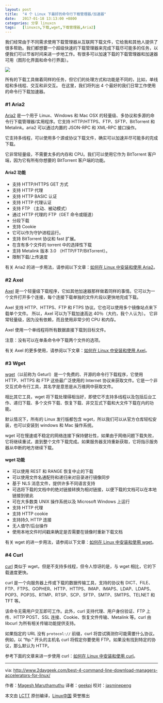 ```yaml
---
layout: post
title:	"4 个 Linux 下最好的命令行下载管理器/加速器"
date:	2017-01-18 13:13:00 +0800 
categories:	分享 linuxcn 
tags:	[linuxcn,下载,wget,下载管理器,Aria2]
---
```



我们经常由于不同需求使用下载管理器从互联网下载文件，它给我和其他人提供了很多帮助。我们都想要一个超级快速的下载管理器来完成下载尽可能多的任务，以便我们可以节省时间来进一步地工作。有很多可以加速下载的下载管理器和加速器可用（图形化界面和命令行界面）。


![](/Asserts/Images//attachment/album/201701/18/131326lelire2r33tmedt2.jpg)


所有的下载工具做着同样的任务，但它们的处理方式和功能是不同的，比如，单线程和多线程、交互和非交互。 在这里，我们将列出 4 个最好的我们日常工作使用的命令行下载加速器。


### #1 Aria2


[Aria2](https://aria2.github.io/) 是一个用于 Linux、Windows 和 Mac OSX 的轻量级、多协议和多源的命令行下载管理器/实用程序。它支持 HTTP/HTTPS、FTP、SFTP、BitTorrent 和 Metalink。aria2 可以通过内置的 JSON-RPC 和 XML-RPC 接口操作。


它支持多线程，可以使用多个源或协议下载文件，确实可以加速并尽可能多的完成下载。


它非常轻量级，不需要太多的内存和 CPU。我们可以使用它作为 BitTorrent 客户端，因为它有所有你想要的 BitTorrent 客户端的功能。


#### Aria2 功能


* 支持 HTTP/HTTPS GET 方式
* 支持 HTTP 代理
* 支持 HTTP BASIC 认证
* 支持 HTTP 代理认证
* 支持 FTP （主动、被动模式）
* 通过 HTTP 代理的 FTP（GET 命令或隧道）
* 分段下载
* 支持 Cookie
* 它可以作为守护进程运行。
* 支持 BitTorrent 协议和 fast 扩展。
* 在含有多个文件的 torrent 中的选择性下载
* 支持 Metalink 版本 3.0 （HTTP/FTP/BitTorrent）。
* 限制下载/上传速度


有关 Aria2 的进一步用法，请参阅以下文章：[如何在 Linux 中安装和使用 Aria2](/article-7982-1.html)。


### #2 Axel


[Axel](https://axel.alioth.debian.org/) 是一个轻量级下载程序，它如其他加速器那样做着同样的事情。它可以为一个文件打开多个连接，每个连接下载单独的文件片段以更快地完成下载。


Axel 支持 HTTP、HTTPS、FTP 和 FTPS 协议。它也可以使用多个镜像站点来下载单个文件。 所以，Axel 可以为下载加速高达 40％（大约，我个人认为）。 它非常轻量级，因为没有依赖，而且使用非常少的 CPU 和内存。


Axel 使用一个单线程将所有数据直接下载到目标文件。


注意：没有可以在单条命令中下载两个文件的选项。


有关 Axel 的更多使用，请参阅以下文章：[如何在 Linux 中安装和使用 Axel](/article-8129-1.html)。


### #3 Wget


[wget](https://www.gnu.org/software/wget/)（以前称为 Geturl）是一个免费的、开源的命令行下载程序，它使用 HTTP、HTTPS 和 FTP 这些最广泛使用的 Internet 协议来获取文件。它是一个非交互式命令行工具，其名字是意思是从万维网中获取文件。


相比其它工具，wget 将下载处理得相当好，即使它不支持多线程以及包括后台工作、递归下载、多个文件下载、恢复下载、非交互式下载和大文件下载在内的功能。


默认情况下，所有的 Linux 发行版都包含 wget，所以我们可以从官方仓库轻松安装，也可以安装到 windows 和 Mac 操作系统。


wget 可在慢速或不稳定的网络连接下保持健壮性，如果由于网络问题下载失败，它将继续重试，直到整个文件下载完成。如果服务器支持重新获取，它将指示服务器从中断的地方继续下载。


#### wget 功能


* 可以使用 REST 和 RANGE 恢复中止的下载
* 可以使用文件名通配符和递归来对目录进行镜像同步
* 基于 NLS 消息文件，提供许多不同语言支持
* 可选将下载的文档中的绝对链接转换为相对链接，以便下载的文档可以在本地链接到彼此
* 可在大多数类 UNIX 操作系统以及 Microsoft Windows 上运行
* 支持 HTTP 代理
* 支持 HTTP cookie
* 支持持久 HTTP 连接
* 无人值守/后台操作
* 使用本地文件时间戳来确定是否需要在镜像时重新下载文档


有关 wget 的进一步用法，请参阅以下文章：[如何在 Linux 中安装和使用 wget](/article-4129-1.html)。


### #4 Curl


[curl](https://curl.haxx.se/) 类似于 wget，但是不支持多线程，但令人惊讶的是，与 wget 相比，它的下载速度更快。


curl 是一个向服务器上传或下载的数据传输工具，支持的协议有 DICT、FILE、FTP、FTPS、GOPHER、HTTP、HTTPS、IMAP、IMAPS、LDAP、LDAPS、POP3、POP3S、RTMP、RTSP、SCP、SFTP、SMTP、SMTPS、TELNET 和 TFT 等。


该命令无需用户交互即可工作。此外，curl 支持代理、用户身份验证、FTP 上传、HTTP POST、SSL 连接、Cookie、恢复文件传输、Metalink 等。curl 由 libcurl 为所有相关传输功能提供支持。


如果指定的 URL 没有 `protocol://` 前缀，curl 将尝试猜测你可能需要什么协议。例如，以 “ftp.” 开头的主机名 curl 将假定你要使用 FTP。如果没有找到特定的协议，那么默认为 HTTP。


参考下面的文章来进一步使用 curl：[如何在 Linux 中安装和使用 curl](http://www.2daygeek.com/curl-command-line-download-manager/)。




---


via: <http://www.2daygeek.com/best-4-command-line-download-managers-accelerators-for-linux/>


作者：[Magesh Maruthamuthu](http://www.2daygeek.com/author/magesh/) 译者：[geekpi](https://github.com/geekpi) 校对：[jasminepeng](https://github.com/jasminepeng)


本文由 [LCTT](https://github.com/LCTT/TranslateProject) 原创编译，[Linux中国](https://linux.cn/) 荣誉推出
